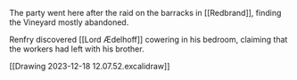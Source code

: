 The party went here after the raid on the barracks in [[Redbrand]], finding the Vineyard mostly abandoned.

Renfry discovered [[Lord Ædelhoff]] cowering in his bedroom, claiming that the workers had left with his brother.


[[Drawing 2023-12-18 12.07.52.excalidraw]]
